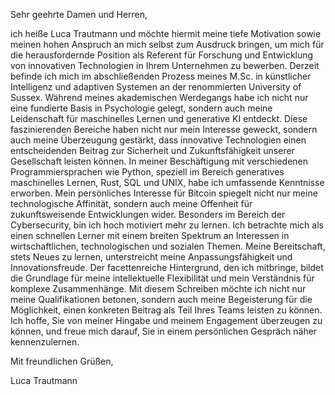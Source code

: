 Sehr geehrte Damen und Herren,

ich heiße Luca Trautmann und möchte hiermit meine tiefe Motivation sowie meinen hohen Anspruch an mich selbst zum Ausdruck bringen, um mich für die herausfordernde Position als Referent für Forschung und Entwicklung von innovativen Technologien in Ihrem Unternehmen zu bewerben. Derzeit befinde ich mich im abschließenden Prozess meines M.Sc. in künstlicher Intelligenz und adaptiven Systemen an der renommierten University of Sussex.
Während meines akademischen Werdegangs habe ich nicht nur eine fundierte Basis in Psychologie gelegt, sondern auch meine Leidenschaft für maschinelles Lernen und generative KI entdeckt. Diese faszinierenden Bereiche haben nicht nur mein Interesse geweckt, sondern auch meine Überzeugung gestärkt, dass innovative Technologien einen entscheidenden Beitrag zur Sicherheit und Zukunftsfähigkeit unserer Gesellschaft leisten können. In meiner Beschäftigung mit verschiedenen Programmiersprachen wie Python, speziell im Bereich generatives maschinelles Lernen, Rust, SQL und UNIX, habe ich umfassende Kenntnisse erworben. Mein persönliches Interesse für Bitcoin spiegelt nicht nur meine technologische Affinität, sondern auch meine Offenheit für zukunftsweisende Entwicklungen wider. Besonders im Bereich der Cybersecurity, bin ich hoch motiviert mehr zu lernen. 
Ich betrachte mich als einen schnellen Lerner mit einem breiten Spektrum an Interessen in wirtschaftlichen, technologischen und sozialen Themen. Meine Bereitschaft, stets Neues zu lernen, unterstreicht meine Anpassungsfähigkeit und Innovationsfreude. Der facettenreiche Hintergrund, den ich mitbringe, bildet die Grundlage für meine intellektuelle Flexibilität und mein Verständnis für komplexe Zusammenhänge. Mit diesem Schreiben möchte ich nicht nur meine Qualifikationen betonen, sondern auch meine Begeisterung für die Möglichkeit, einen konkreten Beitrag als Teil Ihres Teams leisten zu können. Ich hoffe, Sie von meiner Hingabe und meinem Engagement überzeugen zu können, und freue mich darauf, Sie in einem persönlichen Gespräch näher kennenzulernen.

Mit freundlichen Grüßen,

Luca Trautmann